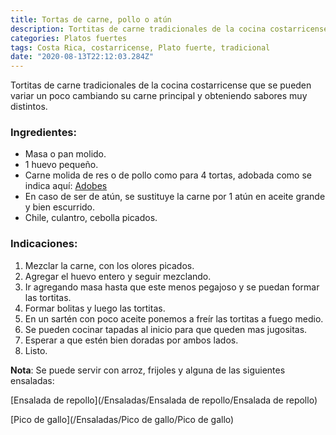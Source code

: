 ```yaml
---
title: Tortas de carne, pollo o atún
description: Tortitas de carne tradicionales de la cocina costarricense y algunas variantes
categories: Platos fuertes
tags: Costa Rica, costarricense, Plato fuerte, tradicional
date: "2020-08-13T22:12:03.284Z"
---
```

Tortitas de carne tradicionales de la cocina costarricense que se pueden variar un poco cambiando su carne principal y obteniendo sabores muy distintos.

### Ingredientes:

- Masa o pan molido.
- 1 huevo pequeño.
- Carne molida de res o de pollo como para 4 tortas, adobada como se indica aquí: [Adobes](/Adobes/Adobes/)
- En caso de ser de atún, se sustituye la carne por 1 atún en aceite grande y bien escurrido.
- Chile, culantro, cebolla picados.

### Indicaciones:

1. Mezclar la carne, con los olores picados.
2. Agregar el huevo entero y seguir mezclando.
3. Ir agregando masa hasta que este menos pegajoso y se puedan formar las tortitas.
4. Formar bolitas y luego las tortitas. 
5. En un sartén con poco aceite ponemos a freír las tortitas a fuego medio. 
6. Se pueden cocinar tapadas al inicio para que queden mas jugositas.
7. Esperar a que estén bien doradas por ambos lados.
8. Listo.

**Nota**: Se puede servir con arroz, frijoles y alguna de las siguientes ensaladas:

[Ensalada de repollo](/Ensaladas/Ensalada de repollo/Ensalada de repollo)

[Pico de gallo](/Ensaladas/Pico de gallo/Pico de gallo)

